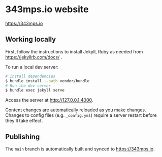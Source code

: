 # 343mps.io website

<https://343mps.io>

## Working locally

First, follow the instructions to install Jekyll, Ruby as needed from https://jekyllrb.com/docs/ .

To run a local dev server:

```sh
# Install dependencies
$ bundle install --path vendor/bundle
# Run the dev server
$ bundle exec jekyll serve
```

Access the server at <http://127.0.0.1:4000>.

Content changes are automatically reloaded as you make changes.  Changes to config files (e.g.
`_config.yml`) require a server restart before they'll take effect.

## Publishing

The `main` branch is automatically built and synced to <https://343mps.io>.
